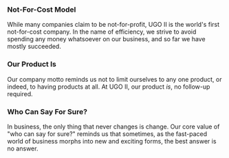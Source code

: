 ### Not-For-Cost Model

While many companies claim to be not-for-profit, UGO II is the world's first not-for-cost company. In the name of efficiency, we strive to avoid spending any money whatsoever on our business, and so far we have mostly succeeded.

### Our Product Is

Our company motto reminds us not to limit ourselves to any one product, or indeed, to having products at all. At UGO II, our product _is_, no follow-up required.

### Who Can Say For Sure?

In business, the only thing that never changes is change. Our core value of "who can say for sure?" reminds us that sometimes, as the fast-paced world of business morphs into new and exciting forms, the best answer is no answer.
